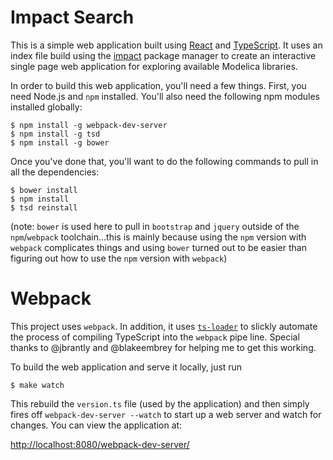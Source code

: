 # Impact Search

This is a simple web application built using
[React](http://reactjs.com) and
[TypeScript](http://www.typescriptlang.org/).  It uses an index file
build using the [impact](http://github.com/impact/impact) package
manager to create an interactive single page web application for
exploring available Modelica libraries.

In order to build this web application, you'll need a few things.
First, you need Node.js and `npm` installed.  You'll also need the
following npm modules installed globally:

```
$ npm install -g webpack-dev-server
$ npm install -g tsd
$ npm install -g bower
```

Once you've done that, you'll want to do the following commands to
pull in all the dependencies:

```
$ bower install
$ npm install
$ tsd reinstall
```

(note: `bower` is used here to pull in `bootstrap` and `jquery`
outside of the `npm`/`webpack` toolchain...this is mainly because
using the `npm` version with `webpack` complicates things and using
`bower` turned out to be easier than figuring out how to use the `npm`
version with `webpack`)

# Webpack

This project uses `webpack`.  In addition, it uses
[`ts-loader`](https://github.com/TypeStrong/ts-loader) to slickly
automate the process of compiling TypeScript into the `webpack` pipe
line.  Special thanks to @jbrantly and @blakeembrey for helping me to
get this working.

To build the web application and serve it locally, just run

```
$ make watch
```

This rebuild the `version.ts` file (used by the application) and then
simply fires off `webpack-dev-server --watch` to start up a
web server and watch for changes.  You can view the application at:

[http://localhost:8080/webpack-dev-server/](http://localhost:8080/webpack-dev-server/)
